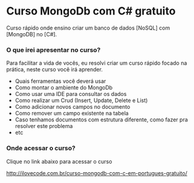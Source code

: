 # Curso MongoDb com C# gratuito
Curso rápido onde ensino criar um banco de dados [NoSQL] com [MongoDB] no [C#].

### O que irei apresentar no curso?
 Para facilitar a vida de vocês, eu resolvi criar um curso rápido focado na prática, neste curso você irá aprender. 
 * Quais ferramentas você deverá usar 
 * Como montar o ambiente do MongoDb 
 * Como usar uma IDE para consultar os dados 
 * Como realizar um Crud (Insert, Update, Delete e List) 
 * Como adicionar novos campos no documento 
 * Como remover um campo existente na tabela 
 * Caso tenhamos documentos com estrutura diferente, como fazer pra resolver este problema 
 * etc

### Onde acessar o curso?
Clique no link abaixo para acessar o curso

http://ilovecode.com.br/curso-mongodb-com-c-em-portugues-gratuito/
